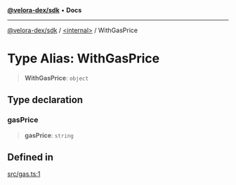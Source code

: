 [**@velora-dex/sdk**](../../README.md) • **Docs**

***

[@velora-dex/sdk](../../globals.md) / [\<internal\>](../README.md) / WithGasPrice

# Type Alias: WithGasPrice

> **WithGasPrice**: `object`

## Type declaration

### gasPrice

> **gasPrice**: `string`

## Defined in

[src/gas.ts:1](https://github.com/VeloraDEX/paraswap-sdk/blob/feat/velora/src/gas.ts#L1)

